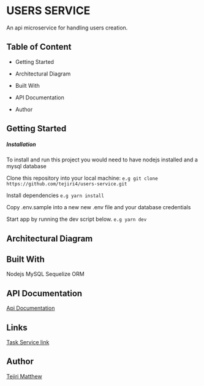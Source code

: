 # USERS SERVICE

An api microservice for handling users creation.

## Table of Content
- Getting Started

- Architectural Diagram

- Built With

- API Documentation

- Author

## Getting Started

##### Installation
To install and run this project you would need to have nodejs installed and a mysql database 

Clone this repository into your local machine:
```e.g git clone https://github.com/tejiri4/users-service.git```

Install dependencies
```e.g yarn install```

Copy .env.sample into a new new .env file and your database credentials

Start app by running the dev script below.
```e.g yarn dev```

## Architectural Diagram

## Built With
Nodejs
MySQL
Sequelize ORM

## API Documentation
[Api Documentation](https://www.getpostman.com/collections/46b59e2adf57b1991c46)

## Links
[Task Service link](https://users-service-staging.herokuapp.com)

## Author
[Tejiri Matthew](https://github.com/tejiri4)
